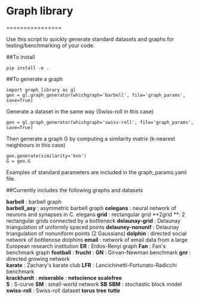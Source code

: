 # Graph library
================

Use this script to quickly generate standard datasets and graphs for testing/benchmarking of your code.

##To install

```
pip install -e . 
```

##To generate a graph

```
import graph_library as gl
gen = gl.graph_generator(whichgraph='barbell', file='graph_params', save=True)
```

Generate a dataset in the same way (Swiss-roll in this case)
```
gen = gl.graph_generator(whichgraph='swiss-roll', file='graph_params', save=True)
```

Then generate a graph G by computing a similarity matrix (k-nearest neighbours in this case)

```
gen.generate(similarity='knn')
G = gen.G
```

Examples of standard parameters are included in the graph_params.yaml file.


##Currently includes the following graphs and datasets

**barbell** : barbell graph\
**barbell_asy** : asymmetric barbell graph
**celegans** :  neural network of neurons and synapses in C. elegans
**grid** : rectangular grid
**2grid **: 2 rectangular grids connected by a bottleneck
**delaunay-grid** : Delaunay triangulation of uniformly spaced points
**delauney-nonunif** : Delaunay triangulation of nonuniform points (2 Gaussians)
**dolphin** : directed social network of bottlenose dolphins
**email** : network of email data from a large European research institution
**ER** : Erdos-Renyi graph
**Fan** : Fan's benchmark graph
**football** : 
**frucht** : 
**GN** : Girvan-Newman benchmark
**gnr** : directed growing network  
**karate** : Zachary's karate club
**LFR** : Lancichinetti-Fortunato-Radicchi benchmark  
**krackhardt** : 
**miserable** : 
**netscience**
**scalefree**    
**S** : S-curve
**SM** : small-world network
**SB**
**SBM** : stochastic block model
**swiss-roll** : Swiss-roll dataset
**torus**
**tree**
**tutte**



